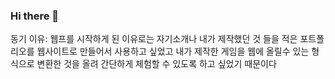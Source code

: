 ### Hi there 👋

<!--
**minutaur/minutaur** is a ✨ _special_ ✨ repository because its `README.md` (this file) appears on your GitHub profile.

Here are some ideas to get you started:

- 🔭 I’m currently working on ...
- 🌱 I’m currently learning ...
- 👯 I’m looking to collaborate on ...
- 🤔 I’m looking for help with ...
- 💬 Ask me about ...
- 📫 How to reach me: ...
- 😄 Pronouns: ...
- ⚡ Fun fact: ...
-->동기 이유: 웹프를 시작하게 된 이유로는 자기소개나 내가 제작했던 것 들을 적은 포트폴리오를 웹사이트로 만들어서 사용하고 싶었고 내가 제작한 게임을 웹에 올릴수 있는 형식으로 변환한 것을 올려 간단하게 체험할 수 있도록 하고 싶었기 때문이다 
